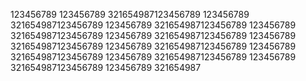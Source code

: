 123456789
123456789
321654987123456789
123456789
321654987123456789
123456789
321654987123456789
123456789
321654987123456789
123456789
321654987123456789
123456789
321654987123456789
123456789
321654987123456789
123456789
321654987123456789
123456789
321654987123456789
123456789
321654987123456789
123456789
321654987
